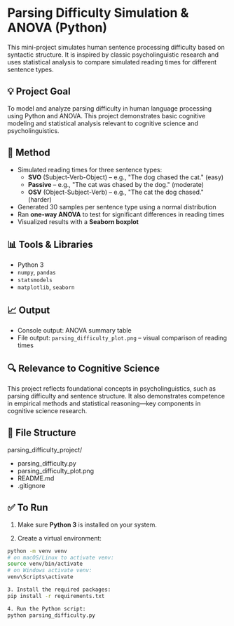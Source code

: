 # Parsing Difficulty Simulation & ANOVA (Python)

This mini-project simulates human sentence processing difficulty based on syntactic structure. It is inspired by classic psycholinguistic research and uses statistical analysis to compare simulated reading times for different sentence types.

## 💡 Project Goal

To model and analyze parsing difficulty in human language processing using Python and ANOVA. This project demonstrates basic cognitive modeling and statistical analysis relevant to cognitive science and psycholinguistics.

## 🧪 Method

- Simulated reading times for three sentence types:
  - **SVO** (Subject-Verb-Object) – e.g., "The dog chased the cat." (easy)
  - **Passive** – e.g., "The cat was chased by the dog." (moderate)
  - **OSV** (Object-Subject-Verb) – e.g., "The cat the dog chased." (harder)
- Generated 30 samples per sentence type using a normal distribution
- Ran **one-way ANOVA** to test for significant differences in reading times
- Visualized results with a **Seaborn boxplot**

## 📊 Tools & Libraries

- Python 3
- `numpy`, `pandas` 
- `statsmodels`
- `matplotlib`, `seaborn` 

## 📈 Output

- Console output: ANOVA summary table
- File output: `parsing_difficulty_plot.png` – visual comparison of reading times

## 🔍 Relevance to Cognitive Science

This project reflects foundational concepts in psycholinguistics, such as parsing difficulty and sentence structure. It also demonstrates competence in empirical methods and statistical reasoning—key components in cognitive science research.

## 📁 File Structure
parsing_difficulty_project/
- parsing_difficulty.py
- parsing_difficulty_plot.png
- README.md
- .gitignore



## ✅ To Run

1. Make sure **Python 3** is installed on your system.

2.  Create a virtual environment:
   ```bash
   python -m venv venv
   # on macOS/Linux to activate venv:
   source venv/bin/activate
   # on Windows activate venv:
   venv\Scripts\activate
   
3. Install the required packages:
   pip install -r requirements.txt

4. Run the Python script:
   python parsing_difficulty.py



